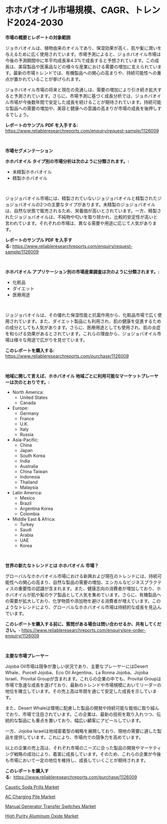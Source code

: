 <p><h1>ホホバオイル市場規模、CAGR、トレンド2024-2030</h1></p><p><strong>市場の概要とレポートの対象範囲</strong></p>
<p><p>ジョホバオイルは、植物由来のオイルであり、保湿効果が高く、肌や髪に潤いを与えるために広く使用されています。市場予測によると、ジョホバオイル市場は今後の予測期間中に年平均成長率4.3%で成長すると予想されています。この成長は、美容製品や医薬品などの様々な産業における需要の増加に支えられています。最新の市場トレンドでは、有機製品への関心の高まりや、持続可能性への重点が置かれていることが挙げられます。</p><p>ジョホバオイル市場の将来と現在の見通しは、需要の増加により引き続き拡大すると予測されています。さらに、市場予測に基づく成長分析では、ジョホバオイル市場が今後数年間で安定した成長を続けることが期待されています。持続可能な製品への需要の増加や、美容と健康への意識の高まりが市場の成長を後押しするでしょう。</p></p>
<p><strong>レポートのサンプル PDF を入手する:</strong> <a href="https://www.reliableresearchreports.com/enquiry/request-sample/1126009">https://www.reliableresearchreports.com/enquiry/request-sample/1126009</a></p>
<p>&nbsp;</p>
<p><strong>市場セグメンテーション</strong></p>
<p><strong>ホホバオイル タイプ別の市場分析は次のように分類されます。:</strong></p>
<p><ul><li>未精製ホホバオイル</li><li>精製ホホバオイル</li></ul></p>
<p>&nbsp;</p>
<p><p>ジョジョバオイル市場には、精製されていないジョジョバオイルと精製されたジョジョバオイルの2つの主要なタイプがあります。未精製のジョジョバオイルは、自然な状態で販売されるため、栄養価が高いとされています。一方、精製されたジョジョバオイルは、不純物や匂いを取り除かれ、比較的安定性が高いと言われています。それぞれの市場は、異なる需要や用途に応じて人気があります。</p></p>
<p><strong>レポートのサンプル PDF を入手する:</strong>&nbsp;<a href="https://www.reliableresearchreports.com/enquiry/request-sample/1126009">https://www.reliableresearchreports.com/enquiry/request-sample/1126009</a></p>
<p>&nbsp;</p>
<p><strong> ホホバオイル アプリケーション別の市場産業調査は次のように分類されます。:</strong></p>
<p><ul><li>化粧品</li><li>ダイエット</li><li>医療用途</li></ul></p>
<p>&nbsp;</p>
<p><p>ジョジョバオイルは、その優れた保湿性能と抗菌作用から、化粧品市場で広く使用されています。また、ダイエット製品にも利用され、肌の健康を促進するための成分としても人気があります。さらに、医療用途としても使用され、肌の炎症を和らげる効果があるとされています。これらの理由から、ジョジョバオイル市場は様々な用途で広がりを見せています。</p></p>
<p><strong>このレポートを購入する:</strong>&nbsp; <a href="https://www.reliableresearchreports.com/purchase/1126009">https://www.reliableresearchreports.com/purchase/1126009</a></p>
<p>&nbsp;</p>
<p><strong>地域に関して言えば、ホホバオイル 地域ごとに利用可能なマーケットプレーヤーは次のとおりです。:</strong></p>
<p><ul>
    <li>
        North America:
        <ul>
            <li>United States</li>
            <li>Canada</li>
        </ul>
    </li>
    <li>
        Europe:
        <ul>
            <li>Germany</li>
            <li>France</li>
            <li>U.K.</li>
            <li>Italy</li>
            <li>Russia</li>
        </ul>
    </li>
    <li>
        Asia-Pacific:
        <ul>
            <li>China</li>
            <li>Japan</li>
            <li>South Korea</li>
            <li>India</li>
            <li>Australia</li>
            <li>China Taiwan</li>
            <li>Indonesia</li>
            <li>Thailand</li>
            <li>Malaysia</li>
        </ul>
    </li>
    <li>
        Latin America:
        <ul>
            <li>Mexico</li>
            <li>Brazil</li>
            <li>Argentina Korea</li>
            <li>Colombia</li>
        </ul>
    </li>
    <li>
        Middle East & Africa:
        <ul>
            <li>Turkey</li>
            <li>Saudi</li>
            <li>Arabia</li>
            <li>UAE</li>
            <li>Korea</li>
        </ul>
    </li>
    </ul></p>
<p>&nbsp;</p>
<p><strong>世界の新たなトレンドとは ホホバオイル 市場？</strong></p>
<p><p>グローバルなホホバオイル市場における新興および現在のトレンドには、持続可能性への関心の高まり、自然な製品の需要の増加、エシカルなビジネスプラクティスの重要性の認識が含まれます。また、健康志向の消費者が増加しており、ホホバオイルが肌や髪のケア製品として人気を集めています。さらに、有機製品への需要が拡大しており、化学物質や添加物を避ける消費者が増えています。このようなトレンドにより、グローバルなホホバオイル市場は持続的な成長を見込んでいます。</p></p>
<p><strong>このレポートを購入する前に、質問がある場合は問い合わせるか、共有してください。</strong>- <a href="https://www.reliableresearchreports.com/enquiry/pre-order-enquiry/1126009">https://www.reliableresearchreports.com/enquiry/pre-order-enquiry/1126009</a></p>
<p>&nbsp;</p>
<p><strong>主要な市場プレーヤー</strong></p>
<p><p>Jojoba Oil市場は競争が激しい状況であり、主要なプレーヤーにはDesert Whale、Purcell Jojoba、Eco Oil Argentina、La Ronna Jojoba、Jojoba Israel、Provital Groupが含まれます。これらの企業の中でも、Provital Groupは市場で急速な成長を遂げており、最新のトレンドや市場規模においてリーダーの地位を確立しています。その売上高は年間を通じて安定した成長を示しています。</p><p>また、Desert Whaleは環境に配慮した製品の開発や持続可能な栽培に取り組んでおり、市場で注目されています。この企業は、最新の技術を取り入れつつ、伝統的な製品にも重点を置いており、幅広い顧客にアピールしています。</p><p>一方、Jojoba Israelは地域密着型の戦略を展開しており、現地の需要に適した製品を提供しています。これにより、市場内での競争力を高めています。</p><p>以上の企業の売上高は、それぞれ市場のニーズに合った製品の開発やマーケティング戦略の成功により、着実に成長しています。そのため、これらの企業が今後も市場において一定の地位を維持し、成長していくことが期待されます。</p></p>
<p><strong>このレポートを購入する:</strong>&nbsp;&nbsp;<a href="https://www.reliableresearchreports.com/purchase/1126009">https://www.reliableresearchreports.com/purchase/1126009</a></p>
<p><p><a href="https://github.com/luckyshygirl/Market-Research-Report-List-3/blob/main/caustic-soda-prills-market.md">Caustic Soda Prills Market</a></p><p><a href="https://shimmer-gardenia-37a.notion.site/Global-AC-Charging-Pile-Market-by-Types-Applications-and-Major-Players-with-Regional-Growth-Rate--0de61facf81e46d6b7d4cf6267f78990">AC Charging Pile Market</a></p><p><a href="https://view.publitas.com/reportprime-1/insights-into-manual-generator-transfer-switches-market-size-analysing-market-share-trends-and-growth-from-2024-to-2031/">Manual Generator Transfer Switches Market</a></p><p><a href="https://github.com/markusgodoy/Market-Research-Report-List-2/blob/main/high-purity-aluminum-oxide-market.md">High Purity Aluminum Oxide Market</a></p></p>